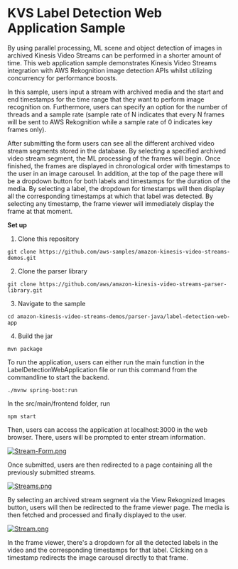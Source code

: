 # KVS Label Detection Web Application Sample


By using parallel processing, ML scene and object detection of images in archived Kinesis Video Streams can be performed in a shorter amount of time. This web application sample demonstrates Kinesis Video Streams integration with AWS Rekognition image detection APIs whilst utilizing concurrency for performance boosts. 

In this sample, users input a stream with archived media and the start and end timestamps for the time range that they want to perform image recognition on. Furthermore, users can specify an option for the number of threads and a sample rate (sample rate of N indicates that every N frames will be sent to AWS Rekognition while a sample rate of 0 indicates key frames only).

After submitting the form users can see all the different archived video stream segments stored in the database. By selecting a specified archived video stream segment, the ML processing of the frames will begin. Once finished, the frames are displayed in chronological order with timestamps to the user in an image carousel. In addition, at the top of the page there will be a dropdown button for both labels and timestamps for the duration of the media. By selecting a label, the dropdown for timestamps will then display all the corresponding timestamps at which that label was detected. By selecting any timestamp, the frame viewer will immediately display the frame at that moment.

<Strong>Set up</Strong>

1. Clone this repository 

```
git clone https://github.com/aws-samples/amazon-kinesis-video-streams-demos.git
```

2. Clone the parser library

```
git clone https://github.com/aws/amazon-kinesis-video-streams-parser-library.git
```

3. Navigate to the sample

```
cd amazon-kinesis-video-streams-demos/parser-java/label-detection-web-app
```

4. Build the jar
```
mvn package
```



To run the application, users can either run the main function in the LabelDetectionWebApplication file or run this command from the commandline to start the backend.

```
./mvnw spring-boot:run
```

In the src/main/frontend folder, run 

```
npm start
```

Then, users can access the application at localhost:3000 in the web browser. There, users will be prompted to enter stream information.


[![Stream-Form.png](https://i.postimg.cc/hG4ZS4Q7/Stream-Form.png)](https://postimg.cc/pm7JCHZ2)

Once submitted, users are then redirected to a page containing all the previously submitted streams. 


[![Streams.png](https://i.postimg.cc/mZ9jW1p5/Streams.png)](https://postimg.cc/YjpY10H6)


By selecting an archived stream segment via the View Rekognized Images button, users will then be redirected to the frame viewer page. The media is then fetched and processed and finally displayed to the user.


[![Stream.png](https://i.postimg.cc/fT4HVf0s/Stream.png)](https://postimg.cc/z3jwMWj2)

In the frame viewer, there's a dropdown for all the detected labels in the video and the corresponding timestamps for that label. Clicking on a timestamp redirects the image carousel directly to that frame.


